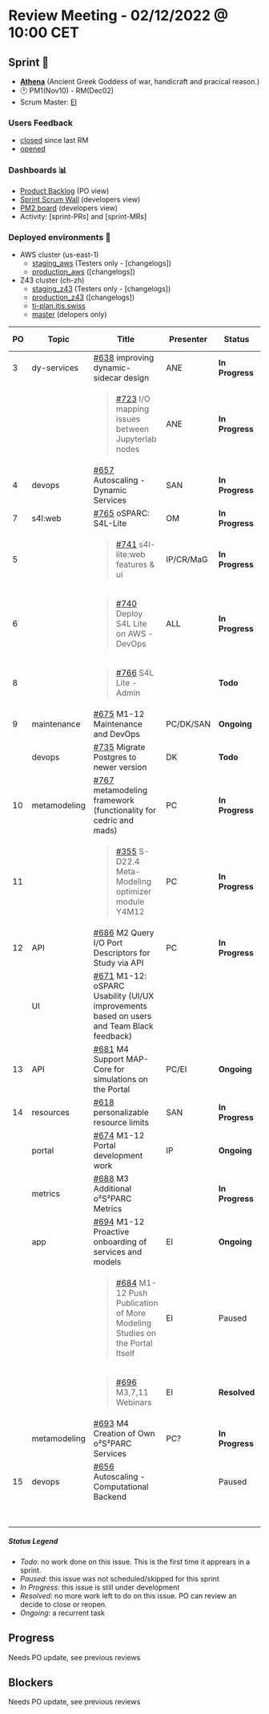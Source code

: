 # Review Meeting - 02/12/2022 @ 10:00 CET

## Sprint 🏃

- [**Athena**](https://www.britannica.com/topic/Athena-Greek-mythology) (Ancient Greek Goddess of war, handicraft and pracical reason.)
- 🕐 PM1(Nov10) - RM(Dec02)
- Scrum Master: [EI](https://github.com/elisabettai)

### Users Feedback

- [closed](https://github.com/pulls?q=is%3Apr+archived%3Afalse+user%3AITISFoundation+closed%3A%3E2022-11-07) since last RM
- [opened](https://github.com/ITISFoundation/osparc-issues/issues?q=is%3Aissue+is%3Aopen+sort%3Areactions)

### Dashboards 📊

- [Product Backlog](https://github.com/orgs/ITISFoundation/projects/3) (PO view)
- [Sprint Scrum Wall](https://app.zenhub.com/workspaces/osparc---scrum-wall-5c9260f3d76ef51f6b0fe78d/board?repos=118596920,174557929,151701223,135289610,118910047,181836792,167586968) (developers view)
- [PM2 board](https://github.com/orgs/ITISFoundation/projects/9) (developers view)
- Activity: [sprint-PRs] and [sprint-MRs]

### Deployed environments 🚀

- AWS cluster (us-east-1)
  - [staging_aws](https://staging.osparc.io) (Testers only - [changelogs])
  - [production_aws](https://osparc.io) ([changelogs])
- Z43 cluster (ch-zh)
  - [staging_z43](http://osparc-staging.speag.com) (Testers only - [changelogs])
  - [production_z43](http://osparc.speag.com) ([changelogs])
  - [ti-plan.itis.swiss](http://ti-plan.itis.swiss)
  - [master](https://osparc-master.speag.com) (delopers only)


| PO | Topic        | Title                                                                                                | Presenter | Status          | Duration | Start-Time |
|----|--------------|------------------------------------------------------------------------------------------------------|-----------|-----------------|----------|------------|
| 3  | dy-services  | [#638] improving dynamic-sidecar design                                                              |   ANE     | **In Progress** |          |            |
|    |              | <blockquote>[#723] I/O mapping issues between Jupyterlab nodes </blockquote>                         |   ANE     | **In Progress** |          |            |
| 4  | devops       | [#657] Autoscaling - Dynamic Services                                                                |   SAN     | **In Progress** |          |            |
| 7  | s4l:web      | [#765] oSPARC: S4L-Lite                                                                              |    OM     | **In Progress** |    10'   |            |
| 5  |              | <blockquote>[#741] s4l-lite:web features & ui</blockquote>                                           | IP/CR/MaG | **In Progress** |          |            |
| 6  |              | <blockquote>[#740] Deploy S4L Lite on AWS - DevOps</blockquote>                                      |   ALL     | **In Progress** |          |            |
| 8  |              | <blockquote>[#766] S4L Lite - Admin</blockquote>                                                     |           | **Todo**        |          |            |
| 9  | maintenance  | [#675] M1-12 Maintenance and DevOps                                                                  | PC/DK/SAN | **Ongoing**     |          |            |
|    | devops       | [#735] Migrate Postgres to newer version                                                             |    DK     | **Todo**        |          |            |
| 10 | metamodeling | [#767] metamodeling framework (functionality for cedric and mads)                                    |    PC     | **In Progress** |          |            |
| 11 |              | <blockquote>[#355] S-D22.4 Meta-Modeling optimizer module Y4M12</blockquote>                         |    PC     | **In Progress** |          |            |
| 12 | API          | [#686] M2 Query I/O Port Descriptors for Study via API                                               |    PC     | **In Progress** |          |            |
|    | UI           | [#671] M1-12: oSPARC Usability (UI/UX improvements based on users and Team Black feedback)           |           |                 |          |            |
| 13 | API          | [#681] M4 Support MAP-Core for simulations on the Portal                                             |   PC/EI   | **Ongoing**     |          |            |
| 14 | resources    | [#618] personalizable resource limits                                                                |    SAN    | **In Progress** |          |            |
|    | portal       | [#674] M1-12 Portal development work                                                                 |    IP     | **Ongoing**     |          |            |
|    | metrics      | [#688] M3 Additional o²S²PARC Metrics                                                                |           | **In Progress** |          |            |
|    | app          | [#694] M1-12 Proactive onboarding of services and models                                             |    EI     | **Ongoing**     |          |            |
|    |              | <blockquote>[#684] M1-12 Push Publication of More Modeling Studies on the Portal Itself</blockquote> |    EI     | Paused          |          |            |
|    |              | <blockquote>[#696] M3,7,11 Webinars</blockquote>                                                     |    EI     | **Resolved**    |          |            |
|    | metamodeling | [#693] M4 Creation of Own o²S²PARC Services                                                          |    PC?    | **In Progress** |          |            |
| 15 | devops       | [#656] Autoscaling - Computational Backend                                                           |           | Paused          |          |            |
|    |              |                                                                                                      |           |                 | END TIME |            |

##### Status Legend

- _Todo_: no work done on this issue. This is the first time it apprears in a sprint.
- _Paused_: this issue was not scheduled/skipped for this sprint
- _In Progress_: this issue is still under development
- _Resolved_: no more work left to do on this issue. PO can review an decide to close or reopen.
- _Ongoing_: a recurrent task

[online]: http://status.osparc.io/
[operational]: https://git.speag.com/oSparc/e2e-testing/-/pipelines
[performant]: https://git.speag.com/oSparc/e2e-portal-testing/-/pipelines

## Progress

Needs PO update, see previous reviews

## Blockers

Needs PO update, see previous reviews

[#638]: https://github.com/ITISFoundation/osparc-issues/issues/638
[#723]: https://github.com/ITISFoundation/osparc-issues/issues/723
[#657]: https://github.com/ITISFoundation/osparc-issues/issues/657
[#741]: https://github.com/ITISFoundation/osparc-issues/issues/741
[#740]: https://github.com/ITISFoundation/osparc-issues/issues/740
[#765]: https://github.com/ITISFoundation/osparc-issues/issues/765
[#766]: https://github.com/ITISFoundation/osparc-issues/issues/766
[#675]: https://github.com/ITISFoundation/osparc-issues/issues/675
[#735]: https://github.com/ITISFoundation/osparc-issues/issues/735
[#767]: https://github.com/ITISFoundation/osparc-issues/issues/767
[#355]: https://github.com/ITISFoundation/osparc-issues/issues/355
[#686]: https://github.com/ITISFoundation/osparc-issues/issues/686
[#671]: https://github.com/ITISFoundation/osparc-issues/issues/671
[#681]: https://github.com/ITISFoundation/osparc-issues/issues/681
[#618]: https://github.com/ITISFoundation/osparc-issues/issues/618
[#674]: https://github.com/ITISFoundation/osparc-issues/issues/674
[#688]: https://github.com/ITISFoundation/osparc-issues/issues/688
[#694]: https://github.com/ITISFoundation/osparc-issues/issues/694
[#684]: https://github.com/ITISFoundation/osparc-issues/issues/684
[#696]: https://github.com/ITISFoundation/osparc-issues/issues/696
[#693]: https://github.com/ITISFoundation/osparc-issues/issues/693
[#656]: https://github.com/ITISFoundation/osparc-issues/issues/656
